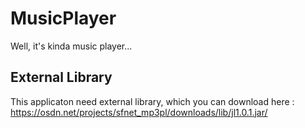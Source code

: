 # MusicPlayer
Well, it's kinda music player... 

## External Library
This applicaton need external library, which you can download here : https://osdn.net/projects/sfnet_mp3pl/downloads/lib/jl1.0.1.jar/
